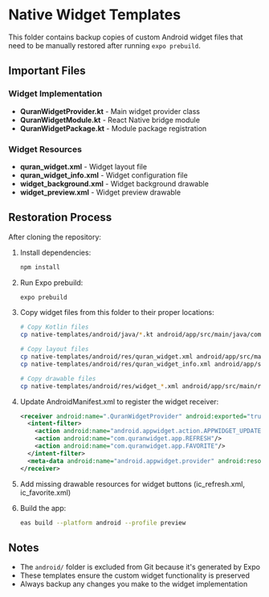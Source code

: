 # Native Widget Templates

This folder contains backup copies of custom Android widget files that need to be manually restored after running `expo prebuild`.

## Important Files

### Widget Implementation
- **QuranWidgetProvider.kt** - Main widget provider class
- **QuranWidgetModule.kt** - React Native bridge module  
- **QuranWidgetPackage.kt** - Module package registration

### Widget Resources
- **quran_widget.xml** - Widget layout file
- **quran_widget_info.xml** - Widget configuration file
- **widget_background.xml** - Widget background drawable
- **widget_preview.xml** - Widget preview drawable

## Restoration Process

After cloning the repository:

1. Install dependencies:
   ```bash
   npm install
   ```

2. Run Expo prebuild:
   ```bash
   expo prebuild
   ```

3. Copy widget files from this folder to their proper locations:
   ```bash
   # Copy Kotlin files
   cp native-templates/android/java/*.kt android/app/src/main/java/com/quranwidget/app/
   
   # Copy layout files
   cp native-templates/android/res/quran_widget.xml android/app/src/main/res/layout/
   cp native-templates/android/res/quran_widget_info.xml android/app/src/main/res/xml/
   
   # Copy drawable files
   cp native-templates/android/res/widget_*.xml android/app/src/main/res/drawable/
   ```

4. Update AndroidManifest.xml to register the widget receiver:
   ```xml
   <receiver android:name=".QuranWidgetProvider" android:exported="true">
     <intent-filter>
       <action android:name="android.appwidget.action.APPWIDGET_UPDATE"/>
       <action android:name="com.quranwidget.app.REFRESH"/>
       <action android:name="com.quranwidget.app.FAVORITE"/>
     </intent-filter>
     <meta-data android:name="android.appwidget.provider" android:resource="@xml/quran_widget_info"/>
   </receiver>
   ```

5. Add missing drawable resources for widget buttons (ic_refresh.xml, ic_favorite.xml)

6. Build the app:
   ```bash
   eas build --platform android --profile preview
   ```

## Notes

- The `android/` folder is excluded from Git because it's generated by Expo
- These templates ensure the custom widget functionality is preserved
- Always backup any changes you make to the widget implementation
